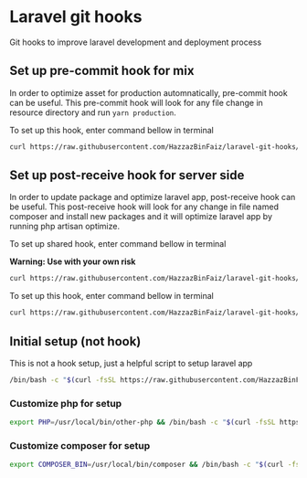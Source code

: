 # Laravel git hooks
Git hooks to improve laravel development and deployment process


## Set up pre-commit hook for mix
In order to optimize asset for production automnatically, pre-commit hook can be useful.
This pre-commit hook will look for any file change in resource directory and run `yarn production`.

To set up this hook, enter command bellow in terminal

```sh
curl https://raw.githubusercontent.com/HazzazBinFaiz/laravel-git-hooks/main/pre-commit > .git/hooks/pre-commit
```

## Set up post-receive hook for server side
In order to update package and optimize laravel app, post-receive hook can be useful.
This post-receive hook will look for any change in file named composer and install new packages
and it will optimize laravel app by running php artisan optimize.

To set up shared hook, enter command bellow in terminal

**Warning: Use with your own risk**

```sh
curl https://raw.githubusercontent.com/HazzazBinFaiz/laravel-git-hooks/main/post-receive-shared > .git/hooks/post-receive
```

To set up this hook, enter command bellow in terminal

```sh
curl https://raw.githubusercontent.com/HazzazBinFaiz/laravel-git-hooks/main/post-receive > .git/hooks/post-receive
```

## Initial setup (not hook)
This is not a hook setup, just a helpful script to setup laravel app

```sh
/bin/bash -c "$(curl -fsSL https://raw.githubusercontent.com/HazzazBinFaiz/laravel-git-hooks/main/initial_setup.sh)"
```

### Customize php for setup 

```sh
export PHP=/usr/local/bin/other-php && /bin/bash -c "$(curl -fsSL https://raw.githubusercontent.com/HazzazBinFaiz/laravel-git-hooks/main/initial_setup.sh)"
```

### Customize composer for setup 

```sh
export COMPOSER_BIN=/usr/local/bin/composer && /bin/bash -c "$(curl -fsSL https://raw.githubusercontent.com/HazzazBinFaiz/laravel-git-hooks/main/initial_setup.sh)"
```
